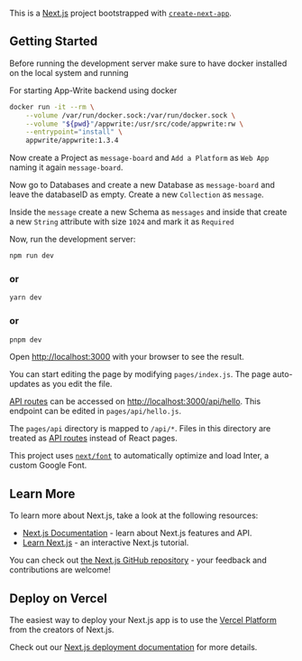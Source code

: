 This is a [Next.js](https://nextjs.org/) project bootstrapped with [`create-next-app`](https://github.com/vercel/next.js/tree/canary/packages/create-next-app).

## Getting Started

Before running the development server make sure to have docker installed on the local system and running

For starting App-Write backend using docker

```sh
docker run -it --rm \
    --volume /var/run/docker.sock:/var/run/docker.sock \
    --volume "${pwd}"/appwrite:/usr/src/code/appwrite:rw \
    --entrypoint="install" \
    appwrite/appwrite:1.3.4
```

Now create a Project as ``message-board`` and ``Add a Platform`` as ``Web App`` naming it again ``message-board``.

Now go to Databases and create a new Database as ``message-board`` and leave the databaseID as empty. Create a new ``Collection`` as ``message``.

Inside the ``message`` create a new Schema as ``messages`` and inside that create a new ``String`` attribute with size ``1024`` and mark it as ``Required``

Now, run the development server:

```sh
npm run dev
```
### or
```sh
yarn dev
```
### or
```sh
pnpm dev
```

Open [http://localhost:3000](http://localhost:3000) with your browser to see the result.

You can start editing the page by modifying `pages/index.js`. The page auto-updates as you edit the file.

[API routes](https://nextjs.org/docs/api-routes/introduction) can be accessed on [http://localhost:3000/api/hello](http://localhost:3000/api/hello). This endpoint can be edited in `pages/api/hello.js`.

The `pages/api` directory is mapped to `/api/*`. Files in this directory are treated as [API routes](https://nextjs.org/docs/api-routes/introduction) instead of React pages.

This project uses [`next/font`](https://nextjs.org/docs/basic-features/font-optimization) to automatically optimize and load Inter, a custom Google Font.

## Learn More

To learn more about Next.js, take a look at the following resources:

- [Next.js Documentation](https://nextjs.org/docs) - learn about Next.js features and API.
- [Learn Next.js](https://nextjs.org/learn) - an interactive Next.js tutorial.

You can check out [the Next.js GitHub repository](https://github.com/vercel/next.js/) - your feedback and contributions are welcome!

## Deploy on Vercel

The easiest way to deploy your Next.js app is to use the [Vercel Platform](https://vercel.com/new?utm_medium=default-template&filter=next.js&utm_source=create-next-app&utm_campaign=create-next-app-readme) from the creators of Next.js.

Check out our [Next.js deployment documentation](https://nextjs.org/docs/deployment) for more details.

